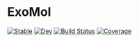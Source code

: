 # ExoMol

[![Stable](https://img.shields.io/badge/docs-stable-blue.svg)](https://jqfeld.github.io/ExoMol.jl/stable/)
[![Dev](https://img.shields.io/badge/docs-dev-blue.svg)](https://jqfeld.github.io/ExoMol.jl/dev/)
[![Build Status](https://github.com/jqfeld/ExoMol.jl/actions/workflows/CI.yml/badge.svg?branch=main)](https://github.com/jqfeld/ExoMol.jl/actions/workflows/CI.yml?query=branch%3Amain)
[![Coverage](https://codecov.io/gh/jqfeld/ExoMol.jl/branch/main/graph/badge.svg)](https://codecov.io/gh/jqfeld/ExoMol.jl)
